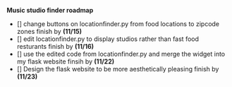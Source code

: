 **Music studio finder roadmap**

- [] change buttons on locationfinder.py from food locations to zipcode zones                      finish by **(11/15)**
- [] edit locationfinder.py to display studios rather than fast food resturants                    finish by **(11/16)**
- [] use the edited code from locationfinder.py and merge the widget into my flask website         finsih by **(11/22)**
- [] Design the flask website to be more aesthetically pleasing                                    finish by **(11/23)**
